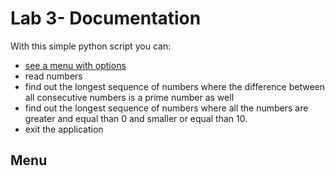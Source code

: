 # Lab 3- Documentation

With this simple python script you can:

 * [see a menu with options](menu)
 * read numbers
 * find out the longest sequence of numbers where the difference between all consecutive numbers is a prime number as well
 * find out the longest sequence of numbers where all the numbers are greater and equal than 0 and smaller or equal than 10.
 * exit the application


## Menu